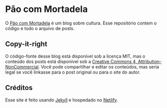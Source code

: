 # Pão com Mortadela

O [Pão com Mortadela](https://paomortadela.com.br/) é um blog sobre cultura. Esse repositório contem o código e todo o arquivo de posts.

## Copy-it-right

O código-fonte desse blog está disponível sob a licença MIT, mas o conteúdo dos posts está disponível sob a [Creative Commons 4, Attribution-NonCommercial](https://creativecommons.org/licenses/by-nc/4.0/). Você pode compartilhar e editar os conteúdos, mas seria legal se você linkasse para o post original ou para o site do autor.

## Créditos

Esse site é feito usando [Jekyll](https://jekyllrb.com/) e hospedado no [Netlify](https://netlify.com/).
